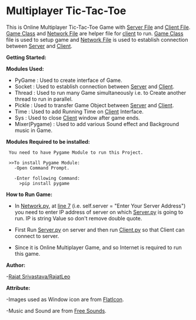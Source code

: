 # **Multiplayer Tic-Tac-Toe**

This is Online Multiplayer Tic-Tac-Toe Game with [Server File](https://github.com/RajatLeo/Multiplayer-Tic-Tac-Toe/blob/master/Server.py) and [Client File](https://github.com/RajatLeo/Multiplayer-Tic-Tac-Toe/blob/master/Client.py). [Game Class](https://github.com/RajatLeo/Multiplayer-Tic-Tac-Toe/blob/master/GameClass.py) and [Network File](https://github.com/RajatLeo/Multiplayer-Tic-Tac-Toe/blob/master/Network.py) are helper file for [client](https://github.com/RajatLeo/Multiplayer-Tic-Tac-Toe/blob/master/Client.py) to run. [Game Class](https://github.com/RajatLeo/Multiplayer-Tic-Tac-Toe/blob/master/GameClass.py) file is used to setup game and [Network File](https://github.com/RajatLeo/Multiplayer-Tic-Tac-Toe/blob/master/Network.py) is used to establish connection between [Server](https://github.com/RajatLeo/Multiplayer-Tic-Tac-Toe/blob/master/Server.py) and [Client](https://github.com/RajatLeo/Multiplayer-Tic-Tac-Toe/blob/master/Client.py).

**Getting Started:**

**Modules Used:**

- PyGame : Used to create interface of Game.
- Socket : Used to establish connection between [Server](https://github.com/RajatLeo/Multiplayer-Tic-Tac-Toe/blob/master/Server.py) and [Client](https://github.com/RajatLeo/Multiplayer-Tic-Tac-Toe/blob/master/Client.py).
- Thread : Used to run many Game simultaneously i.e. to Create another thread to run in parallel.
- Pickle : Used to transfer Game Object between [Server](https://github.com/RajatLeo/Multiplayer-Tic-Tac-Toe/blob/master/Server.py) and [Client](https://github.com/RajatLeo/Multiplayer-Tic-Tac-Toe/blob/master/Client.py).
- Time : Used to add Running Time on [Client](https://github.com/RajatLeo/Multiplayer-Tic-Tac-Toe/blob/master/Client.py) Interface.
- Sys :  Used to close [Client](https://github.com/RajatLeo/Multiplayer-Tic-Tac-Toe/blob/master/Client.py) window after game ends.
- Mixer(Pygame) : Used to add various Sound effect and Background music in Game.


**Modules Required to be installed:**

     You need to have Pygame Module to run this Project.

     >>To install Pygame Module:
       -Open Command Prompt.

       -Enter following Command:
         >pip install pygame

**How to Run Game:**

-  In [Network.py](https://github.com/RajatLeo/Multiplayer-Tic-Tac-Toe/blob/master/Network.py), at [line 7](https://github.com/RajatLeo/Multiplayer-Tic-Tac-Toe/blob/75bebdfe82970e23c8dc3d9492746318dbf3d684/Network.py#L7) (i.e. self.server = "Enter Your Server Address") you need to enter IP address of server on which [Server.py](https://github.com/RajatLeo/Multiplayer-Tic-Tac-Toe/blob/master/Server.py) is going to run. IP is string Value so don't remove double quote.

- First Run [Server.py](https://github.com/RajatLeo/Multiplayer-Tic-Tac-Toe/blob/master/Server.py) on server and then run [Client.py](https://github.com/RajatLeo/Multiplayer-Tic-Tac-Toe/blob/master/Client.py) so that Client can connect to server.

- Since it is Online Multiplayer Game, and so Internet is required to run this game.


**Author:**

-[Rajat Srivastava/RajatLeo](https://github.com/RajatLeo)

**Attribute:**

-Images used as Window icon are from [FlatIcon](https://flaticon.com).

-Music and Sound are from [Free Sounds](http://www.freesound.org/).
